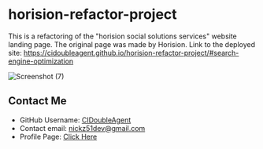 # horision-refactor-project
This is a refactoring of the "horision social solutions services" website landing page.
The original page was made by Horision.
Link to the deployed site: https://cidoubleagent.github.io/horision-refactor-project/#search-engine-optimization

![Screenshot (7)](https://user-images.githubusercontent.com/85477623/122659180-21804300-d143-11eb-8628-ad20486df93d.png)

## Contact Me
* GitHub Username: [CIDoubleAgent](https://github.com/CIDoubleAgent)
* Contact email: [nickz51dev@gmail.com](https://mail.google.com/mail/?view=cm&fs=1&tf=1&to=nickz51dev@gmail.com)
* Profile Page: [Click Here](https://cidoubleagent.github.io/react-portfolio/)